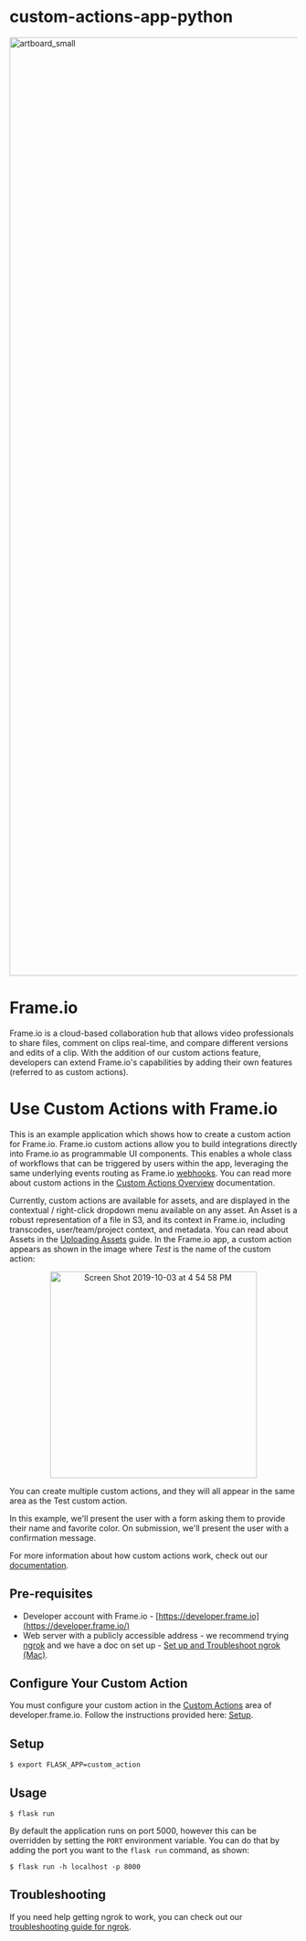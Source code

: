 # custom-actions-app-python

<img width="1644" alt="artboard_small" src="https://user-images.githubusercontent.com/19295862/66240171-ba8dd280-e6b0-11e9-9ccf-573a4fc5961f.png">

# Frame.io 
Frame.io is a cloud-based collaboration hub that allows video professionals to share files, comment on clips real-time, and compare different versions and edits of a clip. With the addition of our custom actions feature, developers can extend Frame.io's capabilities by adding their own features (referred to as custom actions).

# Use Custom Actions with Frame.io

This is an example application which shows how to create a custom action for Frame.io. Frame.io custom actions allow you to build integrations directly into Frame.io as programmable UI components. This enables a whole class of workflows that can be triggered by users within the app, leveraging the same underlying events routing as Frame.io [webhooks](https://docs.frame.io/docs/webhooks). You can read more about custom actions in the [Custom Actions Overview](https://docs.frame.io/docs/custom-actions) documentation.

Currently, custom actions are available for assets, and are displayed in the contextual / right-click dropdown menu available on any asset. An Asset is a robust representation of a file in S3, and its context in Frame.io, including transcodes, user/team/project context, and metadata. You can read about Assets in the [Uploading Assets](https://docs.frame.io/docs/uploading-assets) guide. In the Frame.io app, a custom action appears as shown in the image where *Test* is the name of the custom action: 

<p align="center"><img width="362" alt="Screen Shot 2019-10-03 at 4 54 58 PM" src="https://user-images.githubusercontent.com/19295862/66240029-3b989a00-e6b0-11e9-90fc-3d7cf91d346c.png"></p>

You can create multiple custom actions, and they will all appear in the same area as the Test custom action. 

In this example, we'll present the user with a form asking them to provide their name and favorite color. On submission, we'll present the user with a confirmation message.

For more information about how custom actions work, check out our [documentation](https://docs.frame.io/docs/custom-actions).

## Pre-requisites 

* Developer account with Frame.io - [https://developer.frame.io](https://developer.frame.io/)
* Web server with a publicly accessible address - we recommend trying [ngrok](https://https://ngrok.com/) and we have a doc on set up - [Set up and Troubleshoot ngrok (Mac)](https://docs.frame.io/docs/how-to-setup-and-troubleshoot-ngrok-mac).

## Configure Your Custom Action

You must configure your custom action in the [Custom Actions](https://developer.frame.io/actions/) area of developer.frame.io. Follow the instructions provided here: [Setup](https://docs.frame.io/docs/custom-actions#section-setup).

## Setup

```
$ export FLASK_APP=custom_action
```

## Usage

```
$ flask run
```

By default the application runs on port 5000, however this can be overridden by setting the `PORT` environment variable. You can do that by adding the port you want to the `flask run` command, as shown:

```
$ flask run -h localhost -p 8000
```

## Troubleshooting

If you need help getting ngrok to work, you can check out our [troubleshooting guide for ngrok](https://docs.frame.io/docs/how-to-setup-and-troubleshoot-ngrok-mac).
